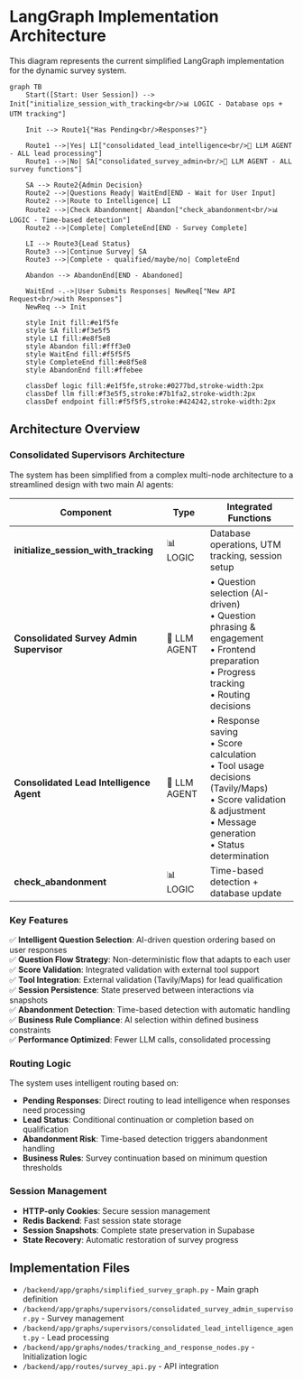 # LangGraph Implementation Architecture

This diagram represents the current simplified LangGraph implementation for the dynamic survey system.

```mermaid
graph TB
    Start([Start: User Session]) --> Init["initialize_session_with_tracking<br/>📊 LOGIC - Database ops + UTM tracking"]

    Init --> Route1{"Has Pending<br/>Responses?"}
    
    Route1 -->|Yes| LI["consolidated_lead_intelligence<br/>🤖 LLM AGENT - ALL lead processing"]
    Route1 -->|No| SA["consolidated_survey_admin<br/>🤖 LLM AGENT - ALL survey functions"]
    
    SA --> Route2{Admin Decision}
    Route2 -->|Questions Ready| WaitEnd[END - Wait for User Input]
    Route2 -->|Route to Intelligence| LI
    Route2 -->|Check Abandonment| Abandon["check_abandonment<br/>📊 LOGIC - Time-based detection"]
    Route2 -->|Complete| CompleteEnd[END - Survey Complete]
    
    LI --> Route3{Lead Status}
    Route3 -->|Continue Survey| SA
    Route3 -->|Complete - qualified/maybe/no| CompleteEnd
    
    Abandon --> AbandonEnd[END - Abandoned]
    
    WaitEnd -.->|User Submits Responses| NewReq["New API Request<br/>with Responses"]
    NewReq --> Init
    
    style Init fill:#e1f5fe
    style SA fill:#f3e5f5
    style LI fill:#e8f5e8
    style Abandon fill:#fff3e0
    style WaitEnd fill:#f5f5f5
    style CompleteEnd fill:#e8f5e8
    style AbandonEnd fill:#ffebee
    
    classDef logic fill:#e1f5fe,stroke:#0277bd,stroke-width:2px
    classDef llm fill:#f3e5f5,stroke:#7b1fa2,stroke-width:2px
    classDef endpoint fill:#f5f5f5,stroke:#424242,stroke-width:2px
```

## Architecture Overview

### Consolidated Supervisors Architecture

The system has been simplified from a complex multi-node architecture to a streamlined design with two main AI agents:

| Component | Type | Integrated Functions |
|-----------|------|---------------------|
| **initialize_session_with_tracking** | 📊 LOGIC | Database operations, UTM tracking, session setup |
| **Consolidated Survey Admin Supervisor** | 🤖 LLM AGENT | • Question selection (AI-driven)<br/>• Question phrasing & engagement<br/>• Frontend preparation<br/>• Progress tracking<br/>• Routing decisions |
| **Consolidated Lead Intelligence Agent** | 🤖 LLM AGENT | • Response saving<br/>• Score calculation<br/>• Tool usage decisions (Tavily/Maps)<br/>• Score validation & adjustment<br/>• Message generation<br/>• Status determination |
| **check_abandonment** | 📊 LOGIC | Time-based detection + database update |

### Key Features

✅ **Intelligent Question Selection**: AI-driven question ordering based on user responses  
✅ **Question Flow Strategy**: Non-deterministic flow that adapts to each user  
✅ **Score Validation**: Integrated validation with external tool support  
✅ **Tool Integration**: External validation (Tavily/Maps) for lead qualification  
✅ **Session Persistence**: State preserved between interactions via snapshots  
✅ **Abandonment Detection**: Time-based detection with automatic handling  
✅ **Business Rule Compliance**: AI selection within defined business constraints  
✅ **Performance Optimized**: Fewer LLM calls, consolidated processing  

### Routing Logic

The system uses intelligent routing based on:
- **Pending Responses**: Direct routing to lead intelligence when responses need processing
- **Lead Status**: Conditional continuation or completion based on qualification
- **Abandonment Risk**: Time-based detection triggers abandonment handling
- **Business Rules**: Survey continuation based on minimum question thresholds

### Session Management

- **HTTP-only Cookies**: Secure session management
- **Redis Backend**: Fast session state storage
- **Session Snapshots**: Complete state preservation in Supabase
- **State Recovery**: Automatic restoration of survey progress

## Implementation Files

- `/backend/app/graphs/simplified_survey_graph.py` - Main graph definition
- `/backend/app/graphs/supervisors/consolidated_survey_admin_supervisor.py` - Survey management
- `/backend/app/graphs/supervisors/consolidated_lead_intelligence_agent.py` - Lead processing
- `/backend/app/graphs/nodes/tracking_and_response_nodes.py` - Initialization logic
- `/backend/app/routes/survey_api.py` - API integration